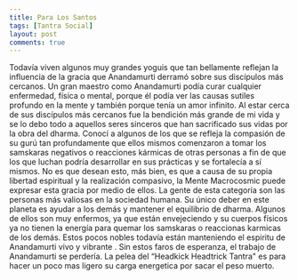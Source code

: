 ```yaml
---
title: Para Los Santos
tags: [Tantra Social]
layout: post
comments: true
---
```

Todavía viven algunos muy grandes yoguis que tan bellamente reflejan la influencia de la gracia que Anandamurti derramó sobre sus discípulos más cercanos. Un gran maestro como Anandamurti podía curar cualquier enfermedad, física o mental, porque él podía ver las causas sutiles profundo en la mente y también porque tenía un amor infinito. Al estar cerca de sus discípulos más cercanos fue la bendición más grande de mi vida y se lo debo todo a aquellos seres sinceros que han sacrificado sus vidas por la obra del dharma. Conocí a algunos de los que se refleja la compasión de su gurú tan profundamente que ellos mismos comenzaron a tomar los samskaras negativos o reacciones kármicas de otras personas a fin de que los que luchan podría desarrollar en sus prácticas y se fortalecía a sí mismos. No es que desean esto, más bien, es que a causa de su propia libertad espiritual y la realización compasivo, la Mente Macrocosmic puede expresar esta gracia por medio de ellos. La gente de esta categoría son las personas más valiosas en la sociedad humana. Su único deber en este planeta es ayudar a los demás y mantener el equilibrio de dharma. Algunos de ellos son muy enfermos, ya que están envejeciendo y su cuerpos físicos ya no tienen la energía para quemar los samskaras o reaccionas karmicas de los demás.
Estos pocos nobles todavía están manteniendo el espiritu de Anandamurti vivo y vibrante . Sin estos faros de esperanza, el trabajo de Anandamurti se perdería. La pelea del “Headkick Headtrick Tantra" es para hacer un poco mas ligero su carga energetica por sacar el peso muerto.

